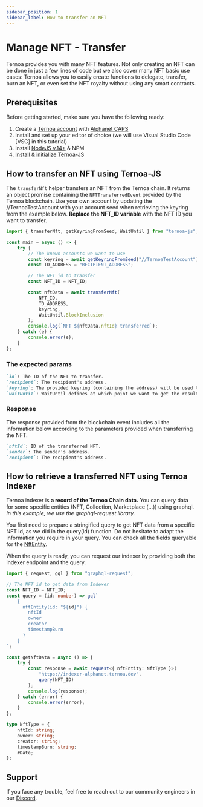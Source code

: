 ```yaml
---
sidebar_position: 1
sidebar_label: How to transfer an NFT
---
```


# Manage NFT - Transfer

Ternoa provides you with many NFT features. Not only creating an NFT can be done in just a few lines of code but we also cover many NFT basic use cases: Ternoa allows you to easily create functions to delegate, transfer, burn an NFT, or even set the NFT royalty without using any smart contracts.

## Prerequisites

Before getting started, make sure you have the following ready:

1. Create a [Ternoa account](/for-developers/get-started/create-account) with [Alphanet CAPS](/for-developers/get-started/create-account#step-2-get-some-free-test-caps-tokens)
2. Install and set up your editor of choice (we will use Visual Studio Code [VSC] in this tutorial)
3. Install [NodeJS v.14+](https://nodejs.org/en/download/) & NPM
4. [Install & initialize Ternoa-JS](/for-developers/get-started/install-ternoa-js)

## How to transfer an NFT using Ternoa-JS

The `transferNft` helper transfers an NFT from the Ternoa chain. It returns an object promise containing the `NFTTransferredEvent` provided by the Ternoa blockchain.
Use your own account by updating the //TernoaTestAccount with your account seed when retrieving the keyring from the example below. **Replace the NFT_ID variable** with the NFT ID you want to transfer.

```typescript showLineNumbers
import { transferNft, getKeyringFromSeed, WaitUntil } from "ternoa-js";

const main = async () => {
	try {
		// The known accounts we want to use
		const keyring = await getKeyringFromSeed("//TernoaTestAccount");
		const TO_ADDRESS = "RECIPIENT_ADDRESS";

		// The NFT id to transfer
		const NFT_ID = NFT_ID;

		const nftData = await transferNft(
			NFT_ID,
			TO_ADDRESS,
			keyring,
			WaitUntil.BlockInclusion
		);
		console.log(`NFT ${nftData.nftId} transferred`);
	} catch (e) {
		console.error(e);
	}
};
```

### The expected params

```markdown
`id`: The ID of the NFT to transfer.
`recipient`: The recipient's address.
`keyring`: The provided keyring (containing the address) will be used to sign the transaction and pay the execution fee.
`waitUntil`: WaitUntil defines at which point we want to get the results of the transaction execution: BlockInclusion or BlockFinalization.
```

### Response

The response provided from the blockchain event includes all the information below according to the parameters provided when transferring the NFT.

```markdown
`nftId`: ID of the transferred NFT.
`sender`: The sender's address.
`recipient`: The recipient's address.
```

## How to retrieve a transferred NFT using Ternoa Indexer

Ternoa indexer is **a record of the Ternoa Chain data.**
You can query data for some specific entities (NFT, Collection, Marketplace (...)) using graphql.
_In this example, we use the graphql-request library._

You first need to prepare a stringified query to get NFT data from a specific NFT id, as we did in the query(id) function.
Do not hesitate to adapt the information you require in your query. You can check all the fields queryable for the [NftEntity](/for-developers/guides/NFT/basic-NFT/get-NFT#step-1-nftentity-query-preparation).

When the query is ready, you can request our indexer by providing both the indexer endpoint and the query.

```typescript showLineNumbers
import { request, gql } from "graphql-request";

// The NFT id to get data from Indexer
const NFT_ID = NFT_ID;
const query = (id: number) => gql`
    {
      nftEntity(id: "${id}") {
        nftId
        owner
        creator
        timestampBurn
      }
    }
`;

const getNftData = async () => {
	try {
		const response = await request<{ nftEntity: NftType }>(
			"https://indexer-alphanet.ternoa.dev",
			query(NFT_ID)
		);
		console.log(response);
	} catch (error) {
		console.error(error);
	}
};

type NftType = {
	nftId: string;
	owner: string;
	creator: string;
	timestampBurn: string;
	#Date;
};
```

## Support

If you face any trouble, feel free to reach out to our community engineers in our [Discord](https://discord.gg/fUmBkPpnRu).
